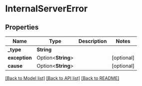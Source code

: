 # InternalServerError

## Properties

Name | Type | Description | Notes
------------ | ------------- | ------------- | -------------
**_type** | **String** |  | 
**exception** | Option<**String**> |  | [optional]
**cause** | Option<**String**> |  | [optional]

[[Back to Model list]](../README.md#documentation-for-models) [[Back to API list]](../README.md#documentation-for-api-endpoints) [[Back to README]](../README.md)


